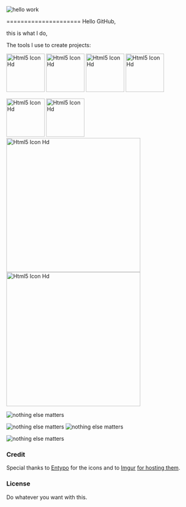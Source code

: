![hello work ](https://images.unsplash.com/photo-1489875347897-49f64b51c1f8?ixid=MXwxMjA3fDB8MHxzZWFyY2h8Mnx8aHRtbDV8ZW58MHx8MHw%3D&ixlib=rb-1.2.1&auto=format&fit=crop&w=500&q=60 )

=====================
Hello GitHub, 





this is what I do,


The tools I use to create projects:

<p>
    <img src="https://www.freeiconspng.com/uploads/html5-icon-1.png" width="100" alt="Html5 Icon Hd" /> 
    <img src="https://www.freeiconspng.com/uploads/html5-icon-1.png" width="100" alt="Html5 Icon Hd" /> 
    <img src="https://www.freeiconspng.com/uploads/html5-icon-1.png" width="100" alt="Html5 Icon Hd" /> 
    <img src="https://www.freeiconspng.com/uploads/html5-icon-1.png" width="100" alt="Html5 Icon Hd" /> 

</p>


<img src="https://www.freeiconspng.com/uploads/html5-icon-1.png" width="100" alt="Html5 Icon Hd" /> 
<img src="https://www.freeiconspng.com/uploads/html5-icon-1.png" width="100" alt="Html5 Icon Hd" />
<img src="https://www.freeiconspng.com/uploads/html5-icon-1.png" width="350" alt="Html5 Icon Hd" />
<img src="https://www.freeiconspng.com/uploads/html5-icon-1.png" width="350" alt="Html5 Icon Hd" />






![nothing else matters](http://simpleicons.org/icons/html5.svg)



![nothing else matters](http://simpleicons.org/icons/html5.svg)
![nothing else matters](http://simpleicons.org/icons/html5.svg)


![nothing else matters](http://simpleicons.org/icons/html5.svg)






### Credit
Special thanks to [Entypo](http://www.entypo.com/) for the icons and to [Imgur](http://imgur.com/tXSoThF,1AGmwO3,yCsTjba,0o48UoR,P3YfQoD,YckIOms#0) [for hosting them](http://imgur.com/Vvy3Kru,fep1WsG,9I6NRUm,VlgBKQ9,jDRp47c,wWzX9uB).

### License
Do whatever you want with this.
